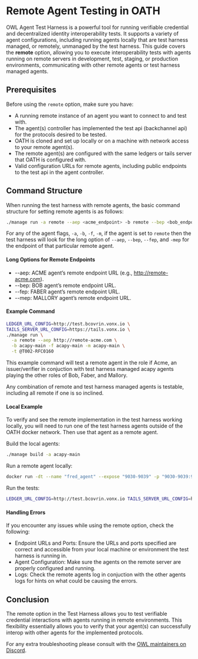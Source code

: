 # Remote Agent Testing in OATH

OWL Agent Test Harness is a powerful tool for running verifiable credential and decentralized identity interoperability tests. It supports a variety of agent configurations, including running agents locally that are test harness managed, or remotely, unmanaged by the test harness. This guide covers the **remote** option, allowing you to execute interoperability tests with agents running on remote servers in development, test, staging, or production environments, communicating with other remote agents or test harness managed agents.

## Prerequisites

Before using the `remote` option, make sure you have:

- A running remote instance of an agent you want to connect to and test with.
- The agent(s) controller has implemented the test api (backchannel api) for the protocols desired to be tested.
- OATH is cloned and set up locally or on a machine with network access to your remote agent(s).
- The remote agent(s) are configured with the same ledgers or tails server that OATH is configured with.
- Valid configuration URLs for remote agents, including public endpoints to the test api in the agent controller.

## Command Structure

When running the test harness with remote agents, the basic command structure for setting remote agents is as follows:

```bash
./manage run -a remote --aep <acme_endpoint> -b remote --bep <bob_endpoint> -f remote --fep <faber_endpoint> -m remote --mep <mallory_endpoint> 
```

For any of the agent flags, `-a`, `-b`, `-f`, `-m`, if the agent is set to `remote` then the test harness will look for the long option of `--aep`, `--bep`, `--fep`, and `-mep` for the endpoint of that particular remote agent. 

#### Long Options for Remote Endpoints

- --aep: ACME agent’s remote endpoint URL (e.g., http://remote-acme.com).
- --bep: BOB agent’s remote endpoint URL.
- --fep: FABER agent’s remote endpoint URL.
- --mep: MALLORY agent’s remote endpoint URL.

#### Example Command
```bash
LEDGER_URL_CONFIG=http://test.bcovrin.vonx.io \
TAILS_SERVER_URL_CONFIG=https://tails.vonx.io \
./manage run \
  -a remote --aep http://remote-acme.com \
  -b acapy-main -f acapy-main -m acapy-main \
  -t @T002-RFC0160
```
This example command will test a remote agent in the role if Acme, an issuer/verifier in conjuction with test harness managed acapy agents playing the other roles of Bob, Faber, and Mallory.

Any combination of remote and test harness managed agents is testable, including all remote if one is so inclined.

#### Local Example

To verify and see the remote implementation in the test harness working locally, you will need to run one of the test harness agents outside of the OATH docker network. Then use that agent as a remote agent. 

Build the local agents:
```bash
./manage build -a acapy-main
```

Run a remote agent locally:
```bash
docker run -dt --name "fred_agent" --expose "9030-9039" -p "9030-9039:9030-9039" -v  $PWD/aries-backchannels/acapy/.build/acapy-main.data:/data-mount:z --env-file=aries-backchannels/acapy/acapy-main.env -e AGENT_NAME=Fred -e LEDGER_URL=http://test.bcovrin.vonx.io -e TAILS_SERVER_URL=https://tails.vonx.io -e DOCKERHOST=host.docker.internal -e CONTAINER_NAME=fred_agent "acapy-main-agent-backchannel" -p "9031" -i false
```

Run the tests:
```bash
LEDGER_URL_CONFIG=http://test.bcovrin.vonx.io TAILS_SERVER_URL_CONFIG=https://tails.vonx.io ./manage run -a acapy-main -b remote --bep http://0.0.0.0:9031 -f acapy-main -m acapy-main -t @T002-RFC0160
```

#### Handling Errors

If you encounter any issues while using the remote option, check the following:

- Endpoint URLs and Ports: Ensure the URLs and ports specified are correct and accessible from your local machine or environment the test harness is running in.
- Agent Configuration: Make sure the agents on the remote server are properly configured and running.
- Logs: Check the remote agents log in conjuction with the other agents logs for hints on what could be causing the errors. 

## Conclusion

The remote option in the Test Harness allows you to test verifiable credential interactions with agents running in remote environments. This flexibility essentially allows you to verify that your agent(s) can successfully interop with other agents for the implemented protocols. 

For any extra troubleshooting please consult with the [OWL maintainers on Discord](https://discord.com/channels/1022962884864643214/1214965981470924911).